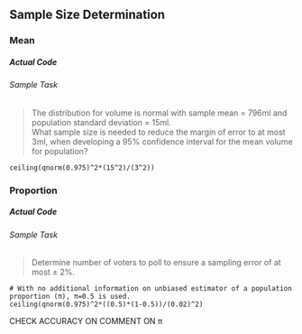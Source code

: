 ## Sample Size Determination
### Mean
##### Actual Code
###### Sample Task
>The distribution for volume is normal with sample mean = 796ml and population standard deviation = 15ml.</br>
What sample size is needed to reduce the margin of error to at most 3ml, when developing a 95% confidence interval for the mean volume for population?
```
ceiling(qnorm(0.975)^2*(15^2)/(3^2))
```
### Proportion
##### Actual Code
###### Sample Task
>Determine number of voters to poll to ensure a sampling error of at most ± 2%.
```
# With no additional information on unbiased estimator of a population proportion (π), π=0.5 is used.
ceiling(qnorm(0.975)^2*((0.5)*(1-0.5))/(0.02)^2)
```
CHECK ACCURACY ON COMMENT ON π
